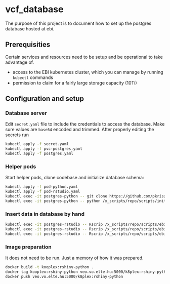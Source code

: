 # vcf_database

The purpose of this project is to document how to set up the postgres database hosted at ebi.

## Prerequisities

Certain services and resources need to be setup and be operational to take advantage of.

* access to the EBI kubernetes cluster, which you can manage by running `kubectl` commands
* permission to claim for a fairly large storage capacity (10Ti)

## Configuration and setup

### Database server

Edit `secret.yaml` file to include the credentials to access the database. Make sure values are `base64` encoded and trimmed. After properly editing the secrets run

```bash
kubectl apply -f secret.yaml
kubectl apply -f pvc-postgres.yaml
kubectl apply -f postgres.yaml
```

### Helper pods

Start helper pods, clone codebase and initialize database schema:

```bash
kubectl apply -f pod-python.yaml
kubectl apply -f pod-rstudio.yaml
kubectl exec -it postgres-python -- git clone https://github.com/pkrisz5/vcf_database.git /x_scripts/repo
kubectl exec -it postgres-python -- python /x_scripts/repo/scripts/init_db.py
```

### Insert data in database by hand

```bash
kubectl exec -it postgres-rstudio -- Rscrip /x_scripts/repo/scripts/ebi_meta_script.r
kubectl exec -it postgres-rstudio -- Rscrip /x_scripts/repo/scripts/ebi_cov_script.r
kubectl exec -it postgres-rstudio -- Rscrip /x_scripts/repo/scripts/ebi_vcf_script.r
```

### Image preparation

It does not need to be run. Just a memory of how it was prepared.

```bash
docker build -t kooplex:rshiny-python .
docker tag kooplex:rshiny-python veo.vo.elte.hu:5000/k8plex:rshiny-python
docker push veo.vo.elte.hu:5000/k8plex:rshiny-python
```
